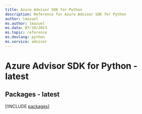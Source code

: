 ```yaml
---
title: Azure Advisor SDK for Python
description: Reference for Azure Advisor SDK for Python
author: lmazuel
ms.author: lmazuel
ms.data: 07/19/2023
ms.topic: reference
ms.devlang: python
ms.service: advisor
---
```

# Azure Advisor SDK for Python - latest
## Packages - latest
[!INCLUDE [packages](advisor-index.md)]